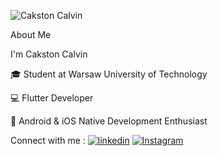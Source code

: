 ![Cakston Calvin](https://github.com/Cakston/Cakston/assets/85932702/f96edc53-4853-413b-8e9c-4be8939407d8)

About Me

I'm Cakston Calvin 

🎓 Student at Warsaw University of Technology

💻 Flutter Developer

📱 Android & iOS Native Development Enthusiast
 



Connect with me : [![linkedin](https://github.com/Cakston/Cakston/assets/85932702/0d401033-4fec-40ac-b008-e26250badc15)](https://www.linkedin.com/in/cakston/)   [![Instagram](https://github.com/Cakston/Cakston/assets/85932702/c93264a6-f2c0-48a0-a355-810b3ccc8d06)](https://www.instagram.com/_mr_lonely_c_/) 

